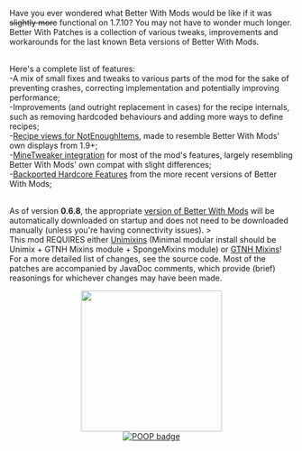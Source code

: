 <p>
Have you ever wondered what Better With Mods would be like if it was <del>slightly more</del> functional on 1.7.10? You may not have to wonder much longer.
<br>Better With Patches is a collection of various tweaks, improvements and workarounds for the last known Beta versions of Better With Mods.
</p>
<br>Here's a complete list of features:
<br>-A mix of small fixes and tweaks to various parts of the mod for the sake of preventing crashes, correcting implementation and potentially improving performance;
<br>-Improvements (and outright replacement in cases) for the recipe internals, such as removing hardcoded behaviours and adding more ways to define recipes;
<br>-<a href="https://www.curseforge.com/minecraft/mc-mods/betterwithpatches/screenshots" rel="nofollow">Recipe views for NotEnoughItems</a>, made to resemble Better With Mods' own displays from 1.9+;
<br>-<a href="https://github.com/Yoghurt4C/BetterWithPatches/wiki/MineTweaker-Support" rel="nofollow">MineTweaker integration</a>&nbsp;for most of the mod's features, largely resembling Better With Mods' own compat with slight differences;
<br>-<a href="https://github.com/Yoghurt4C/BetterWithPatches/wiki/Hardcore-Features">Backported Hardcore Features</a>&nbsp;from the more recent versions of Better With Mods;
<p>
<br>As of version <strong>0.6.8</strong>, the appropriate&nbsp;<a href="https://archive.org/details/better-with-mods-1.7.10-0.6.2-beta">version of Better With Mods</a> will be automatically downloaded on startup and does not need to be downloaded manually (unless you're having connectivity issues).&nbsp;>
<br>This mod REQUIRES either&nbsp;<a href="https://www.curseforge.com/minecraft/mc-mods/unimixins">Unimixins</a>&nbsp;(Minimal modular install should be Unimix + GTNH Mixins module + SpongeMixins module) or&nbsp;<a href="https://www.curseforge.com/minecraft/mc-mods/gtnhmixins">GTNH Mixins</a>!&nbsp;
<br>For a more detailed list of changes, see the source code. Most of the patches are accompanied by JavaDoc comments, which provide (brief) reasonings for whichever changes may have been made.
</p>
<p align="center">
<a href="https://github.com/Yoghurt4C/LilTaterReloaded/blob/fabric-1.16/LICENSE.md"><img src="https://cdn-raw.modrinth.com/data/Rpy0QGcE/cd77ac8a7d591a530e6f7173f18699148c30e611.png" alt="" width=250 height=250></a>
<br>
<a href="https://gist.github.com/poop-person/991e80f390384bbeef09d208bff208f4"><img alt="POOP badge" src="https://raw.githubusercontent.com/gist/poop-person/991e80f390384bbeef09d208bff208f4/raw/a9ef83add84a70f2202896c2d81117ff7b169be1/poop-badge.svg"></a>
</p>
